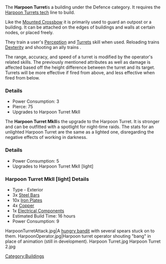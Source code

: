 The **Harpoon Turret**is a building under the Defence category. It
requires the [Harpoon Turrets tech](Harpoon_Turrets_(Tech).md "wikilink")
line to build.

Like the [Mounted Crossbow](Mounted_Crossbow.md "wikilink") it is primarily
used to guard an outpost or a building. It can be attached on the edges
of buildings and walls at certain nodes, or placed freely.

They train a user's [Perception](Perception.md "wikilink") and
[Turrets](Turrets.md "wikilink") skill when used. Reloading trains
[Dexterity](Dexterity.md "wikilink") and shooting an ally trains [](Precision_Shooting.md).

The range, accuracy, and speed of a turret is modified by the operator's
related skills. The previously mentioned attributes as well as damage is
affected based off the height difference between the turret and its
target. Turrets will be more effective if fired from above, and less
effective when fired from below.

### Details

- Power Consumption: 3
- Pierce: 75
- Upgrades to Harpoon Turret MkII

The **Harpoon Turret MkII**is the upgrade to the Harpoon Turret. It is
stronger and can be outfitted with a spotlight for night-time raids. The
stats for an unlighted Harpoon Turret are the same as a lighted one,
disregarding the negative effects of working in darkness.

### Details

- Power Consumption: 5
- Upgrades to Harpoon Turret MkII \[light\]

### Harpoon Turret MkII \[light\] Details

- Type - Exterior
- 3x [Steel Bars](Steel_Bars.md "wikilink")
- 10x [Iron Plates](Iron_Plates.md "wikilink")
- 4x [Copper](Copper.md "wikilink")
- 1x [Electrical Components](Electrical_Components.md "wikilink")
- Estimated Build Time: 16 hours
- Power Consumption: 9

HarpoonTurretAttack.jpg\|A [hungry bandit](Hungry_Bandit.md "wikilink")
with several spears stuck on to them. HarpoonOperator.jpg\|Harpoon
turret operator shouting "bang" in place of animation (still in
development). Harpoon Turret.jpg Harpoon Turret 2.jpg

</gallery>

[Category:Buildings](Category:Buildings "wikilink")